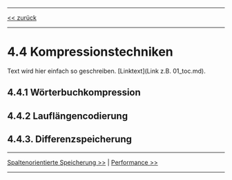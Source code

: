 ***

[<< zurück](02_toc.md)

***

# 4.4 Kompressionstechniken

Text wird hier einfach so geschreiben.
[Linktext](Link z.B. 01_toc.md).


## 4.4.1 Wörterbuchkompression

## 4.4.2 Lauflängencodierung

## 4.4.3. Differenzspeicherung


***

[Spaltenorientierte Speicherung >>](06-3_storage.md) | [Performance >>](06-5-performance.md)

***